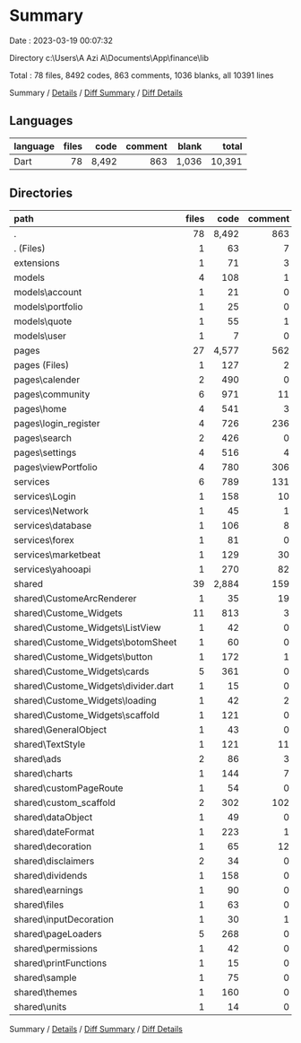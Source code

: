 # Summary

Date : 2023-03-19 00:07:32

Directory c:\\Users\\A Azi A\\Documents\\App\\finance\\lib

Total : 78 files,  8492 codes, 863 comments, 1036 blanks, all 10391 lines

Summary / [Details](details.md) / [Diff Summary](diff.md) / [Diff Details](diff-details.md)

## Languages
| language | files | code | comment | blank | total |
| :--- | ---: | ---: | ---: | ---: | ---: |
| Dart | 78 | 8,492 | 863 | 1,036 | 10,391 |

## Directories
| path | files | code | comment | blank | total |
| :--- | ---: | ---: | ---: | ---: | ---: |
| . | 78 | 8,492 | 863 | 1,036 | 10,391 |
| . (Files) | 1 | 63 | 7 | 8 | 78 |
| extensions | 1 | 71 | 3 | 14 | 88 |
| models | 4 | 108 | 1 | 31 | 140 |
| models\\account | 1 | 21 | 0 | 5 | 26 |
| models\\portfolio | 1 | 25 | 0 | 9 | 34 |
| models\\quote | 1 | 55 | 1 | 15 | 71 |
| models\\user | 1 | 7 | 0 | 2 | 9 |
| pages | 27 | 4,577 | 562 | 367 | 5,506 |
| pages (Files) | 1 | 127 | 2 | 19 | 148 |
| pages\\calender | 2 | 490 | 0 | 46 | 536 |
| pages\\community | 6 | 971 | 11 | 72 | 1,054 |
| pages\\home | 4 | 541 | 3 | 58 | 602 |
| pages\\login_register | 4 | 726 | 236 | 47 | 1,009 |
| pages\\search | 2 | 426 | 0 | 27 | 453 |
| pages\\settings | 4 | 516 | 4 | 40 | 560 |
| pages\\viewPortfolio | 4 | 780 | 306 | 58 | 1,144 |
| services | 6 | 789 | 131 | 254 | 1,174 |
| services\\Login | 1 | 158 | 10 | 45 | 213 |
| services\\Network | 1 | 45 | 1 | 8 | 54 |
| services\\database | 1 | 106 | 8 | 28 | 142 |
| services\\forex | 1 | 81 | 0 | 13 | 94 |
| services\\marketbeat | 1 | 129 | 30 | 44 | 203 |
| services\\yahooapi | 1 | 270 | 82 | 116 | 468 |
| shared | 39 | 2,884 | 159 | 362 | 3,405 |
| shared\\CustomeArcRenderer | 1 | 35 | 19 | 4 | 58 |
| shared\\Custome_Widgets | 11 | 813 | 3 | 80 | 896 |
| shared\\Custome_Widgets\\ListView | 1 | 42 | 0 | 9 | 51 |
| shared\\Custome_Widgets\\botomSheet | 1 | 60 | 0 | 4 | 64 |
| shared\\Custome_Widgets\\button | 1 | 172 | 1 | 18 | 191 |
| shared\\Custome_Widgets\\cards | 5 | 361 | 0 | 20 | 381 |
| shared\\Custome_Widgets\\divider.dart | 1 | 15 | 0 | 5 | 20 |
| shared\\Custome_Widgets\\loading | 1 | 42 | 2 | 10 | 54 |
| shared\\Custome_Widgets\\scaffold | 1 | 121 | 0 | 14 | 135 |
| shared\\GeneralObject | 1 | 43 | 0 | 6 | 49 |
| shared\\TextStyle | 1 | 121 | 11 | 29 | 161 |
| shared\\ads | 2 | 86 | 3 | 18 | 107 |
| shared\\charts | 1 | 144 | 7 | 7 | 158 |
| shared\\customPageRoute | 1 | 54 | 0 | 11 | 65 |
| shared\\custom_scaffold | 2 | 302 | 102 | 42 | 446 |
| shared\\dataObject | 1 | 49 | 0 | 17 | 66 |
| shared\\dateFormat | 1 | 223 | 1 | 14 | 238 |
| shared\\decoration | 1 | 65 | 12 | 13 | 90 |
| shared\\disclaimers | 2 | 34 | 0 | 6 | 40 |
| shared\\dividends | 1 | 158 | 0 | 13 | 171 |
| shared\\earnings | 1 | 90 | 0 | 11 | 101 |
| shared\\files | 1 | 63 | 0 | 15 | 78 |
| shared\\inputDecoration | 1 | 30 | 1 | 4 | 35 |
| shared\\pageLoaders | 5 | 268 | 0 | 19 | 287 |
| shared\\permissions | 1 | 42 | 0 | 8 | 50 |
| shared\\printFunctions | 1 | 15 | 0 | 3 | 18 |
| shared\\sample | 1 | 75 | 0 | 12 | 87 |
| shared\\themes | 1 | 160 | 0 | 15 | 175 |
| shared\\units | 1 | 14 | 0 | 15 | 29 |

Summary / [Details](details.md) / [Diff Summary](diff.md) / [Diff Details](diff-details.md)